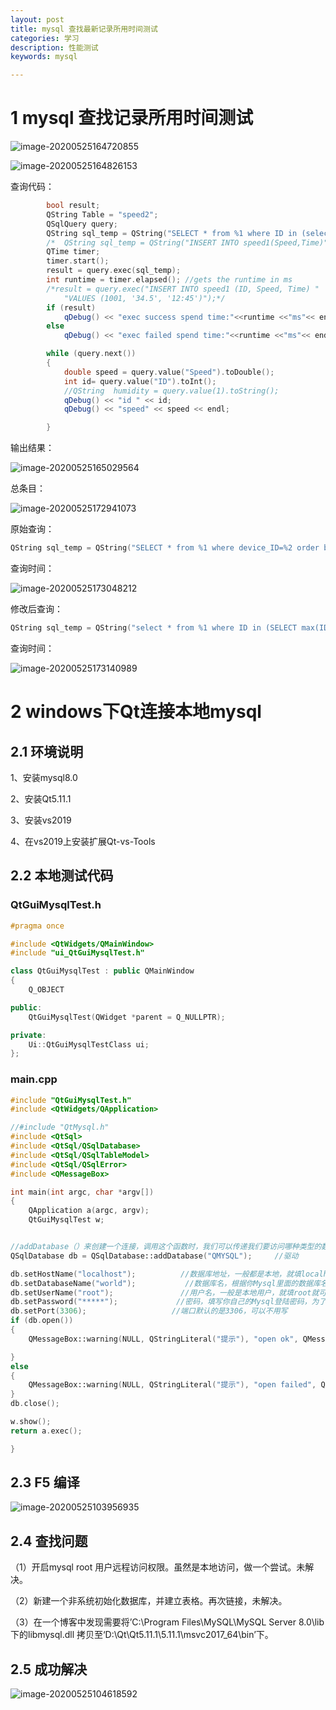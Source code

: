 ```yaml
---
layout: post
title: mysql 查找最新记录所用时间测试
categories: 学习
description: 性能测试
keywords: mysql

---
```


<head>
    <script src="https://cdn.mathjax.org/mathjax/latest/MathJax.js?config=TeX-AMS-MML_HTMLorMML" type="text/javascript"></script>
    <script type="text/x-mathjax-config">
        MathJax.Hub.Config({
            tex2jax: {
            skipTags: ['script', 'noscript', 'style', 'textarea', 'pre'],
            inlineMath: [['$','$']]
            }
        });
    </script>
</head>


# 1 mysql 查找记录所用时间测试



![image-20200525164720855](/images/blog/image-20200525164720855.png)

![image-20200525164826153](/images/blog/image-20200525164826153.png)

查询代码：

```c++
		bool result;
		QString Table = "speed2";
		QSqlQuery query;
		QString sql_temp = QString("SELECT * from %1 where ID in (select max(ID) from %1)").arg(Table);
		/*	QString sql_temp = QString("INSERT INTO speed1(Speed,Time)" 			             "VALUES('34.5','2020-05-25 12:45')");*/
		QTime timer;
		timer.start();
		result = query.exec(sql_temp);
		int runtime = timer.elapsed(); //gets the runtime in ms
		/*result = query.exec("INSERT INTO speed1 (ID, Speed, Time) "
			"VALUES (1001, '34.5', '12:45')");*/
		if (result)
			qDebug() << "exec success spend time:"<<runtime <<"ms"<< endl;
		else
			qDebug() << "exec failed spend time:"<<runtime <<"ms"<< endl;

		while (query.next())
		{
			double speed = query.value("Speed").toDouble();
			int id= query.value("ID").toInt();
			//QString  humidity = query.value(1).toString();
			qDebug() << "id " << id;
			qDebug() << "speed" << speed << endl;

		}
```

输出结果：

![image-20200525165029564](/images/blog/image-20200525165029564.png)



总条目：

![image-20200525172941073](/images/blog/image-20200525172941073.png)



原始查询：

```c++
QString sql_temp = QString("SELECT * from %1 where device_ID=%2 order by Time ASC").arg(Table).arg(id);
```

查询时间：

![image-20200525173048212](/images/blog/image-20200525173048212.png)



修改后查询：

```c++
QString sql_temp = QString("select * from %1 where ID in (SELECT max(ID) from %1 where device_ID=%2)").arg(Table).arg(id);
```
查询时间：

![image-20200525173140989](/images/blog/image-20200525173140989.png)

# 2 windows下Qt连接本地mysql

## 2.1 环境说明

1、安装mysql8.0

2、安装Qt5.11.1

3、安装vs2019

4、在vs2019上安装扩展Qt-vs-Tools

## 2.2 本地测试代码

### QtGuiMysqlTest.h

```c++
#pragma once

#include <QtWidgets/QMainWindow>
#include "ui_QtGuiMysqlTest.h"

class QtGuiMysqlTest : public QMainWindow
{
	Q_OBJECT

public:
	QtGuiMysqlTest(QWidget *parent = Q_NULLPTR);

private:
	Ui::QtGuiMysqlTestClass ui;
};
```

### main.cpp

```c++
#include "QtGuiMysqlTest.h"
#include <QtWidgets/QApplication>

//#include "QtMysql.h"
#include <QtSql>
#include <QtSql/QSqlDatabase>
#include <QtSql/QSqlTableModel>
#include <QtSql/QSqlError>
#include <QMessageBox>

int main(int argc, char *argv[])
{
	QApplication a(argc, argv);
	QtGuiMysqlTest w;


//addDatabase（）来创建一个连接，调用这个函数时，我们可以传递我们要访问哪种类型的数据库
QSqlDatabase db = QSqlDatabase::addDatabase("QMYSQL");     //驱动 

db.setHostName("localhost");          //数据库地址，一般都是本地，就填localhost就可以 
db.setDatabaseName("world");           //数据库名，根据你Mysql里面的数据库名称来填写，比如我Mysql里面有个数据库叫test，可以用Navicat软件看自己的数据库名字
db.setUserName("root");               //用户名，一般是本地用户，就填root就可以
db.setPassword("*****");             //密码，填写你自己的Mysql登陆密码，为了保密我这里用*代替我的密码
db.setPort(3306);                   //端口默认的是3306，可以不用写 
if (db.open())
{
	QMessageBox::warning(NULL, QStringLiteral("提示"), "open ok", QMessageBox::Yes);

}
else
{
	QMessageBox::warning(NULL, QStringLiteral("提示"), "open failed", QMessageBox::Yes);
}
db.close();

w.show();
return a.exec();

}
```

## 2.3 F5 编译

![image-20200525103956935](/images/blog/image-20200525103956935.png)

## 2.4 查找问题

（1）开启mysql root 用户远程访问权限。虽然是本地访问，做一个尝试。未解决。

（2）新建一个非系统初始化数据库，并建立表格。再次链接，未解决。

（3）在一个博客中发现需要将’C:\Program Files\MySQL\MySQL Server 8.0\lib下的libmysql.dll 拷贝至‘D:\Qt\Qt5.11.1\5.11.1\msvc2017_64\bin’下。

## 2.5 成功解决

![image-20200525104618592](/images/blog/image-20200525104618592.png)









